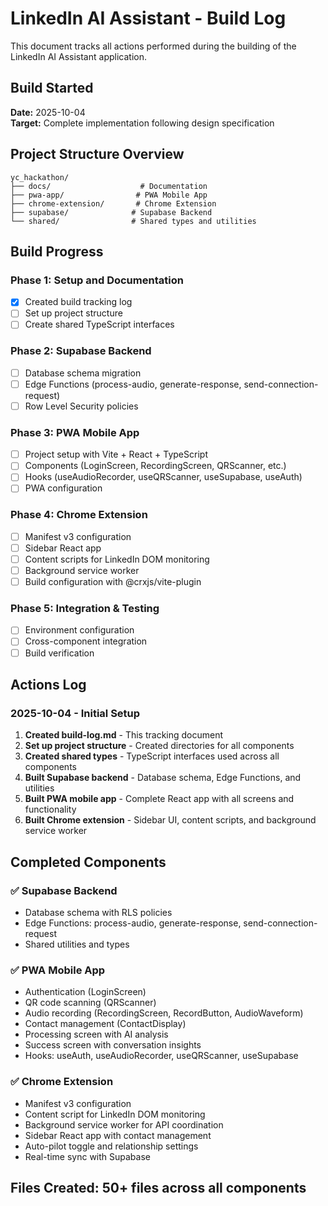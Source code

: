 # LinkedIn AI Assistant - Build Log

This document tracks all actions performed during the building of the LinkedIn AI Assistant application.

## Build Started
**Date:** 2025-10-04  
**Target:** Complete implementation following design specification  

## Project Structure Overview
```
yc_hackathon/
├── docs/                    # Documentation
├── pwa-app/                # PWA Mobile App
├── chrome-extension/       # Chrome Extension
├── supabase/              # Supabase Backend
└── shared/                # Shared types and utilities
```

## Build Progress

### Phase 1: Setup and Documentation
- [x] Created build tracking log
- [ ] Set up project structure
- [ ] Create shared TypeScript interfaces

### Phase 2: Supabase Backend
- [ ] Database schema migration
- [ ] Edge Functions (process-audio, generate-response, send-connection-request)
- [ ] Row Level Security policies

### Phase 3: PWA Mobile App
- [ ] Project setup with Vite + React + TypeScript
- [ ] Components (LoginScreen, RecordingScreen, QRScanner, etc.)
- [ ] Hooks (useAudioRecorder, useQRScanner, useSupabase, useAuth)
- [ ] PWA configuration

### Phase 4: Chrome Extension
- [ ] Manifest v3 configuration
- [ ] Sidebar React app
- [ ] Content scripts for LinkedIn DOM monitoring
- [ ] Background service worker
- [ ] Build configuration with @crxjs/vite-plugin

### Phase 5: Integration & Testing
- [ ] Environment configuration
- [ ] Cross-component integration
- [ ] Build verification

## Actions Log

### 2025-10-04 - Initial Setup
1. **Created build-log.md** - This tracking document
2. **Set up project structure** - Created directories for all components
3. **Created shared types** - TypeScript interfaces used across all components
4. **Built Supabase backend** - Database schema, Edge Functions, and utilities
5. **Built PWA mobile app** - Complete React app with all screens and functionality
6. **Built Chrome extension** - Sidebar UI, content scripts, and background service worker

## Completed Components

### ✅ Supabase Backend
- Database schema with RLS policies
- Edge Functions: process-audio, generate-response, send-connection-request
- Shared utilities and types

### ✅ PWA Mobile App
- Authentication (LoginScreen)
- QR code scanning (QRScanner)
- Audio recording (RecordingScreen, RecordButton, AudioWaveform)
- Contact management (ContactDisplay)
- Processing screen with AI analysis
- Success screen with conversation insights
- Hooks: useAuth, useAudioRecorder, useQRScanner, useSupabase

### ✅ Chrome Extension
- Manifest v3 configuration
- Content script for LinkedIn DOM monitoring
- Background service worker for API coordination
- Sidebar React app with contact management
- Auto-pilot toggle and relationship settings
- Real-time sync with Supabase

## Files Created: 50+ files across all components